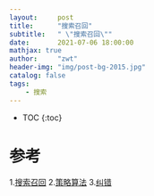 ```yaml
---
layout:     post
title:      "搜索召回"
subtitle:   " \"搜索召回\""
date:       2021-07-06 18:00:00
mathjax: true
author:     "zwt"
header-img: "img/post-bg-2015.jpg"
catalog: false
tags:
    - 搜索
---
```

* TOC
{:toc}




# 参考
1.[搜索召回](https://www.6aiq.com/article/1599345196009)
2.[策略算法](https://zhuanlan.zhihu.com/p/97357462)
3.[纠错](https://blog.csdn.net/catherine_985/article/details/78789089)

